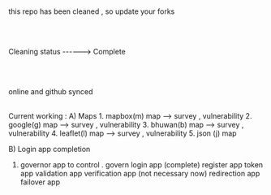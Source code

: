 <html>
<body>
<br>
<p>this repo has been cleaned ,   
so update your forks </p>
</br>
<br>

Cleaning status     ------>  Complete

</br>
<br>
<p>

 online and github synced
</p>
</br>
Current working :
A) Maps
1. mapbox(m)  map -->  survey , vulnerability 
2. google(g)  map -->  survey , vulnerability 
3. bhuwan(b)  map -->  survey , vulnerability 
4. leaflet(l) map -->  survey , vulnerability 
5. json (j) map 

B) Login app completion 

1. governor app to control . govern 
     login app (complete)
     register app
     token app
     validation app
      verification app (not necessary now)
      redirection app
      failover app

</body>
</html>

